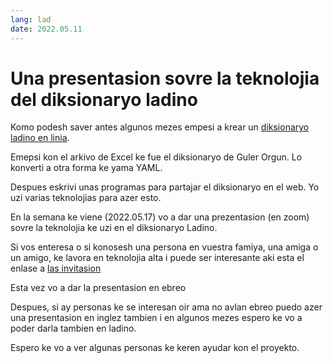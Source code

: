```yaml
---
lang: lad
date: 2022.05.11
---
```

# Una presentasion sovre la teknolojia del diksionaryo ladino

Komo podesh saver antes algunos mezes empesi a krear un [diksionaryo ladino en linia](https://diksionaryo.szabgab.com/).

Emepsi kon el arkivo de Excel ke fue el diksionaryo de Guler Orgun. Lo konverti a otra forma ke yama YAML.

Despues eskrivi unas programas para partajar el diksionaryo en el web.
Yo uzi varias teknolojias para azer esto.

En la semana ke viene (2022.05.17) vo a dar una prezentasion (en zoom) sovre la teknolojia ke uzi en el diksionaryo Ladino.

Si vos enteresa o si konosesh una persona en vuestra famiya, una amiga o un amigo, ke lavora en teknolojia alta i puede ser interesante aki esta el enlase a
[las invitasion](https://www.meetup.com/Code-Mavens/events/285669402/)

Esta vez vo a dar la presentasion en ebreo

Despues, si ay personas ke se interesan oir ama no avlan ebreo puedo azer una presentasion en inglez tambien i en algunos mezes espero ke vo a poder darla tambien en ladino.

Espero ke vo a ver algunas personas ke keren ayudar kon el proyekto.

